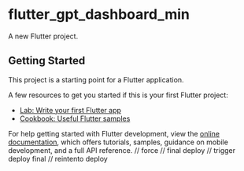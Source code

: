 # flutter_gpt_dashboard_min

A new Flutter project.

## Getting Started

This project is a starting point for a Flutter application.

A few resources to get you started if this is your first Flutter project:

- [Lab: Write your first Flutter app](https://docs.flutter.dev/get-started/codelab)
- [Cookbook: Useful Flutter samples](https://docs.flutter.dev/cookbook)

For help getting started with Flutter development, view the
[online documentation](https://docs.flutter.dev/), which offers tutorials,
samples, guidance on mobile development, and a full API reference.
   
 / /   f o r c e  
 / /   f i n a l   d e p l o y  
 / /   t r i g g e r   d e p l o y   f i n a l  
 / /   r e i n t e n t o   d e p l o y  
 